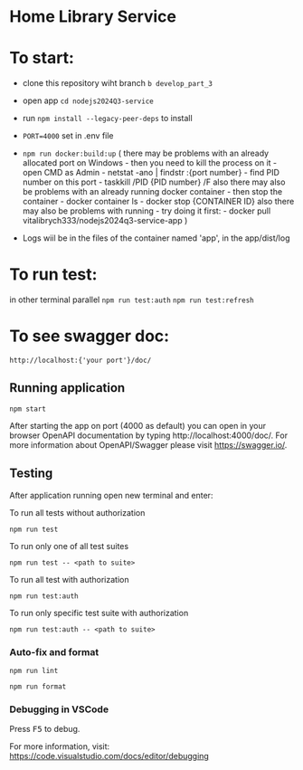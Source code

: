 # Home Library Service

# To start:

- clone this repository wiht branch `b develop_part_3`
- open app `cd nodejs2024Q3-service`
- run `npm install --legacy-peer-deps` to install
- `PORT=4000` set in .env file
- `npm run docker:build:up`
  (
    there may be problems with an already allocated port on Windows - then you need to kill the process on it
        - open CMD as Admin
        - netstat -ano | findstr :{port number}
        - find PID number on this port
        - taskkill /PID {PID number} /F
    also there may also be problems with an already running docker container - then stop the container
        - docker container ls
        - docker stop {CONTAINER ID}
    also there may also be problems with running - try doing it first:
        - docker pull vitalibrych333/nodejs2024q3-service-app
  )

- Logs wiil be in the files of the container named 'app', in the app/dist/log

# To run test:
in other terminal parallel
  `npm run test:auth`
  `npm run test:refresh`

# To see swagger doc:

`http://localhost:{'your port'}/doc/`

## Running application

```
npm start
```

After starting the app on port (4000 as default) you can open
in your browser OpenAPI documentation by typing http://localhost:4000/doc/.
For more information about OpenAPI/Swagger please visit https://swagger.io/.

## Testing

After application running open new terminal and enter:

To run all tests without authorization

```
npm run test
```

To run only one of all test suites

```
npm run test -- <path to suite>
```

To run all test with authorization

```
npm run test:auth
```

To run only specific test suite with authorization

```
npm run test:auth -- <path to suite>
```

### Auto-fix and format

```
npm run lint
```

```
npm run format
```

### Debugging in VSCode

Press <kbd>F5</kbd> to debug.

For more information, visit: https://code.visualstudio.com/docs/editor/debugging
